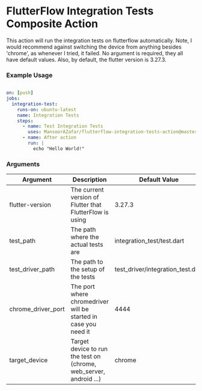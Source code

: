 # FlutterFlow Integration Tests Composite Action

This action will run the integration tests on flutterflow automatically. Note, I would recommend against switching the device from anything besides 'chrome', as whenever I tried, it failed. No argument is required, they all have default values. Also, by default, the flutter version is 3.27.3.

### Example Usage

```yaml

on: [push]
jobs:
  integration-test:
    runs-on: ubuntu-latest
    name: Integration Tests
    steps:
      - name: Test Integration Tests
        uses: MansoorAZafar/flutterflow-integration-tests-action@master
      - name: After action
        run: |
          echo "Hello World!"
``` 

### Arguments

| Argument | Description | Default Value |
| --- | --- | --- |
| flutter-version | The current version of Flutter that FlutterFlow is using | 3.27.3 |
| test_path | The path where the actual tests are | integration_test/test.dart |
| test_driver_path | The path to the setup of the tests | test_driver/integration_test.dart |
| chrome_driver_port | The port where chromedriver will be started in case you need it | 4444 |
| target_device | Target device to run the test on (chrome, web_server, android ...) | chrome |

